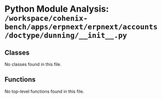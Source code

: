 # Python Module Analysis: `/workspace/cohenix-bench/apps/erpnext/erpnext/accounts/doctype/dunning/__init__.py`

## Classes

No classes found in this file.


## Functions

No top-level functions found in this file.
